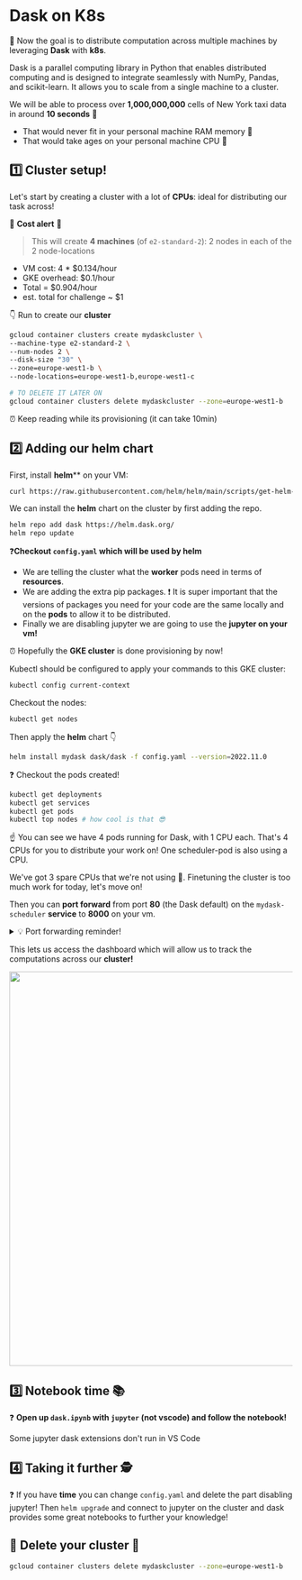 # Dask on K8s

🎯 Now the goal is to distribute computation across multiple machines by leveraging **Dask** with **k8s**.

Dask is a parallel computing library in Python that enables distributed computing and is designed to integrate seamlessly with NumPy, Pandas, and scikit-learn. It allows you to scale from a single machine to a cluster.

We will be able to process over **1,000,000,000** cells of New York taxi data in around **10 seconds** 💪

- That would never fit in your personal machine RAM memory 🤯
- That would take ages on your personal machine CPU 🤯

## 1️⃣ Cluster setup!

Let's start by creating a cluster with a lot of **CPUs**: ideal for distributing our task across!

🚨 **Cost alert** 🚨
> This will create **4 machines** (of `e2-standard-2`): 2 nodes in each of the 2 node-locations

- VM cost: 4 * $0.134/hour
- GKE overhead: $0.1/hour
- Total = $0.904/hour
- est. total for challenge ~ $1

👇 Run to create our **cluster**

```bash
gcloud container clusters create mydaskcluster \
--machine-type e2-standard-2 \
--num-nodes 2 \
--disk-size "30" \
--zone=europe-west1-b \
--node-locations=europe-west1-b,europe-west1-c
```

```bash
# TO DELETE IT LATER ON
gcloud container clusters delete mydaskcluster --zone=europe-west1-b
```

⏰ Keep reading while its provisioning (it can take 10min)

## 2️⃣ Adding our helm chart

First, install **helm**** on your VM:
```bash
curl https://raw.githubusercontent.com/helm/helm/main/scripts/get-helm-3 | bash
```

We can install the **helm** chart on the cluster by first adding the repo.

```bash
helm repo add dask https://helm.dask.org/
helm repo update
```

❓**Checkout `config.yaml` which will be used by helm**

- We are telling the cluster what the **worker** pods need in terms of **resources**.
- We are adding the extra pip packages. ❗️ It is super important that the versions of packages you need for your code are the same locally and on the **pods** to allow it to be distributed.
- Finally we are disabling jupyter we are going to use the **jupyter on your vm!**

⏰ Hopefully the **GKE cluster** is done provisioning by now!

Kubectl should be configured to apply your commands to this GKE cluster:

```bash
kubectl config current-context
```

Checkout the nodes:

```bash
kubectl get nodes
```


Then apply the **helm** chart 👇

```bash
helm install mydask dask/dask -f config.yaml --version=2022.11.0
```

❓ Checkout the pods created!

```bash
kubectl get deployments
kubectl get services
kubectl get pods
kubectl top nodes # how cool is that 😎
```

☝️ You can see we have 4 pods running for Dask, with 1 CPU each. That's 4 CPUs for you to distribute your work on! One scheduler-pod is also using a CPU.

We've got 3 spare CPUs that we're not using 🥲. Finetuning the cluster is too much work for today, let's move on!

Then you can **port forward** from port **80** (the Dask default) on the `mydask-scheduler` **service** to **8000** on your vm.

<details>
<summary markdown='span'>💡 Port forwarding reminder!</summary>

```bash
kubectl port-forward services/mydask-scheduler 8000:80
```

</details>

This lets us access the dashboard which will allow us to track the computations across our **cluster!**

<img src="https://wagon-public-datasets.s3.amazonaws.com/data-engineering/W3D3-processing/dask/dask-dashboard.png" width=700>

## 3️⃣ Notebook time 📚

❓ **Open up `dask.ipynb` with `jupyter` (not vscode) and follow the notebook!**

Some jupyter dask extensions don't run in VS Code

## 4️⃣ Taking it further 🕵️

❓ If you have **time** you can change `config.yaml` and delete the part disabling jupyter! Then `helm upgrade` and connect to jupyter on the cluster and dask provides some great notebooks to further your knowledge!

## 🏁 Delete your cluster 🚨

```bash
gcloud container clusters delete mydaskcluster --zone=europe-west1-b
````
